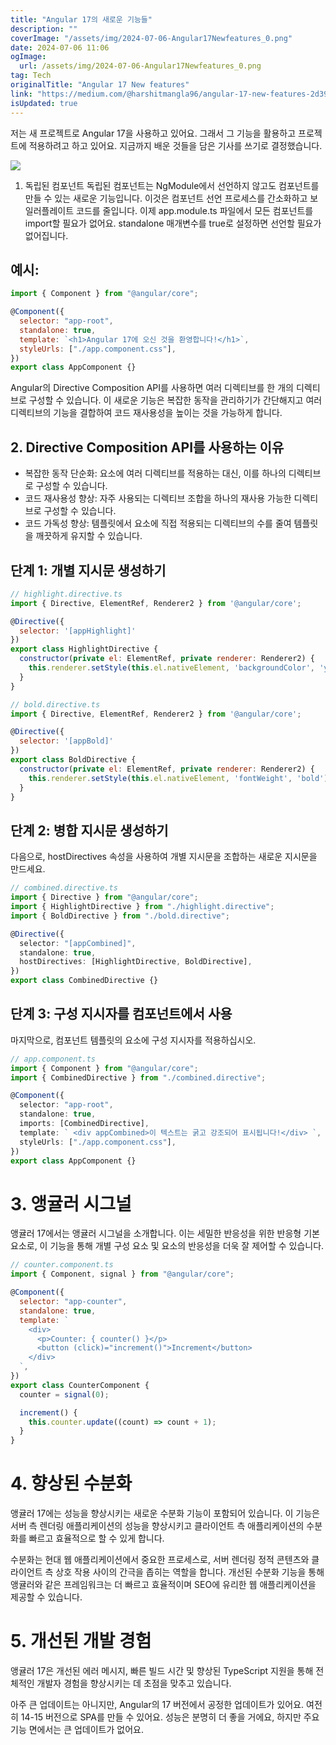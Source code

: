 ```yaml
---
title: "Angular 17의 새로운 기능들"
description: ""
coverImage: "/assets/img/2024-07-06-Angular17Newfeatures_0.png"
date: 2024-07-06 11:06
ogImage: 
  url: /assets/img/2024-07-06-Angular17Newfeatures_0.png
tag: Tech
originalTitle: "Angular 17 New features"
link: "https://medium.com/@harshitmangla96/angular-17-new-features-2d395ebf1429"
isUpdated: true
---
```





저는 새 프로젝트로 Angular 17을 사용하고 있어요. 그래서 그 기능을 활용하고 프로젝트에 적용하려고 하고 있어요.
지금까지 배운 것들을 담은 기사를 쓰기로 결정했습니다.

![](/assets/img/2024-07-06-Angular17Newfeatures_0.png)

1. 독립된 컴포넌트
   독립된 컴포넌트는 NgModule에서 선언하지 않고도 컴포넌트를 만들 수 있는 새로운 기능입니다. 이것은 컴포넌트 선언 프로세스를 간소화하고 보일러플레이트 코드를 줄입니다. 이제 app.module.ts 파일에서 모든 컴포넌트를 import할 필요가 없어요. standalone 매개변수를 true로 설정하면 선언할 필요가 없어집니다.

## 예시:

<div class="content-ad"></div>

```js
import { Component } from "@angular/core";

@Component({
  selector: "app-root",
  standalone: true,
  template: `<h1>Angular 17에 오신 것을 환영합니다!</h1>`,
  styleUrls: ["./app.component.css"],
})
export class AppComponent {}
```

Angular의 Directive Composition API를 사용하면 여러 디렉티브를 한 개의 디렉티브로 구성할 수 있습니다. 이 새로운 기능은 복잡한 동작을 관리하기가 간단해지고 여러 디렉티브의 기능을 결합하여 코드 재사용성을 높이는 것을 가능하게 합니다.

## 2. Directive Composition API를 사용하는 이유

- 복잡한 동작 단순화: 요소에 여러 디렉티브를 적용하는 대신, 이를 하나의 디렉티브로 구성할 수 있습니다.
- 코드 재사용성 향상: 자주 사용되는 디렉티브 조합을 하나의 재사용 가능한 디렉티브로 구성할 수 있습니다.
- 코드 가독성 향상: 템플릿에서 요소에 직접 적용되는 디렉티브의 수를 줄여 템플릿을 깨끗하게 유지할 수 있습니다.

<div class="content-ad"></div>

## 단계 1: 개별 지시문 생성하기

```js
// highlight.directive.ts
import { Directive, ElementRef, Renderer2 } from '@angular/core';

@Directive({
  selector: '[appHighlight]'
})
export class HighlightDirective {
  constructor(private el: ElementRef, private renderer: Renderer2) {
    this.renderer.setStyle(this.el.nativeElement, 'backgroundColor', 'yellow');
  }
}

// bold.directive.ts
import { Directive, ElementRef, Renderer2 } from '@angular/core';

@Directive({
  selector: '[appBold]'
})
export class BoldDirective {
  constructor(private el: ElementRef, private renderer: Renderer2) {
    this.renderer.setStyle(this.el.nativeElement, 'fontWeight', 'bold');
  }
}
```

## 단계 2: 병합 지시문 생성하기

다음으로, hostDirectives 속성을 사용하여 개별 지시문을 조합하는 새로운 지시문을 만드세요.

<div class="content-ad"></div>

```typescript
// combined.directive.ts
import { Directive } from "@angular/core";
import { HighlightDirective } from "./highlight.directive";
import { BoldDirective } from "./bold.directive";

@Directive({
  selector: "[appCombined]",
  standalone: true,
  hostDirectives: [HighlightDirective, BoldDirective],
})
export class CombinedDirective {}
```

## 단계 3: 구성 지시자를 컴포넌트에서 사용

마지막으로, 컴포넌트 템플릿의 요소에 구성 지시자를 적용하십시오.

```typescript
// app.component.ts
import { Component } from "@angular/core";
import { CombinedDirective } from "./combined.directive";

@Component({
  selector: "app-root",
  standalone: true,
  imports: [CombinedDirective],
  template: ` <div appCombined>이 텍스트는 굵고 강조되어 표시됩니다!</div> `,
  styleUrls: ["./app.component.css"],
})
export class AppComponent {}
```

<div class="content-ad"></div>

# 3. 앵귤러 시그널

앵귤러 17에서는 앵귤러 시그널을 소개합니다. 이는 세밀한 반응성을 위한 반응형 기본 요소로, 이 기능을 통해 개별 구성 요소 및 요소의 반응성을 더욱 잘 제어할 수 있습니다.

```js
// counter.component.ts
import { Component, signal } from "@angular/core";

@Component({
  selector: "app-counter",
  standalone: true,
  template: `
    <div>
      <p>Counter: { counter() }</p>
      <button (click)="increment()">Increment</button>
    </div>
  `,
})
export class CounterComponent {
  counter = signal(0);

  increment() {
    this.counter.update((count) => count + 1);
  }
}
```

# 4. 향상된 수분화

<div class="content-ad"></div>

앵귤러 17에는 성능을 향상시키는 새로운 수분화 기능이 포함되어 있습니다. 이 기능은 서버 측 렌더링 애플리케이션의 성능을 향상시키고 클라이언트 측 애플리케이션의 수분화를 빠르고 효율적으로 할 수 있게 합니다.

수분화는 현대 웹 애플리케이션에서 중요한 프로세스로, 서버 렌더링 정적 콘텐츠와 클라이언트 측 상호 작용 사이의 간극을 좁히는 역할을 합니다. 개선된 수분화 기능을 통해 앵귤러와 같은 프레임워크는 더 빠르고 효율적이며 SEO에 유리한 웹 애플리케이션을 제공할 수 있습니다.

# 5. 개선된 개발 경험

앵귤러 17은 개선된 에러 메시지, 빠른 빌드 시간 및 향상된 TypeScript 지원을 통해 전체적인 개발자 경험을 향상시키는 데 초점을 맞추고 있습니다.

<div class="content-ad"></div>

아주 큰 업데이트는 아니지만, Angular의 17 버전에서 공정한 업데이트가 있어요. 여전히 14-15 버전으로 SPA를 만들 수 있어요. 성능은 분명히 더 좋을 거에요, 하지만 주요 기능 면에서는 큰 업데이트가 없어요.
